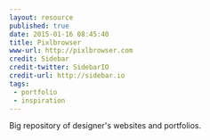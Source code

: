 ```yaml
---
layout: resource
published: true
date: 2015-01-16 08:45:40
title: Pixlbrowser
www-url: http://pixlbrowser.com
credit: Sidebar
credit-twitter: SidebarIO
credit-url: http://sidebar.io
tags: 
 - portfolio
 - inspiration
---
```


Big repository of designer's websites and portfolios.